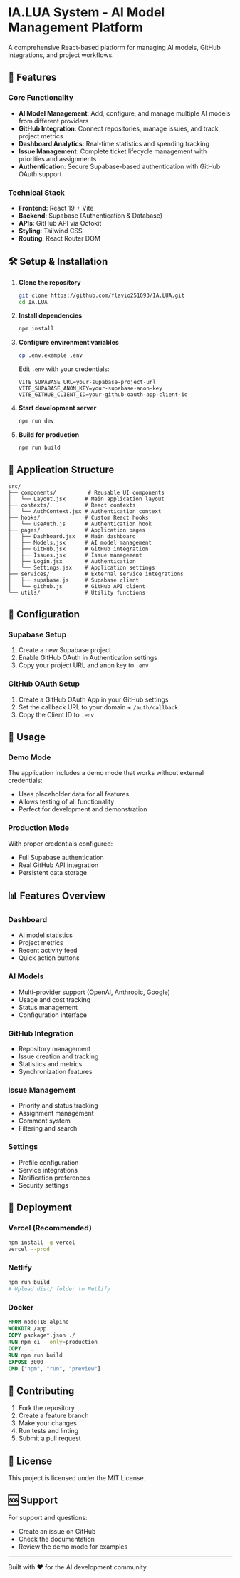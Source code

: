 # IA.LUA System - AI Model Management Platform

A comprehensive React-based platform for managing AI models, GitHub integrations, and project workflows.

## 🚀 Features

### Core Functionality
- **AI Model Management**: Add, configure, and manage multiple AI models from different providers
- **GitHub Integration**: Connect repositories, manage issues, and track project metrics
- **Dashboard Analytics**: Real-time statistics and spending tracking
- **Issue Management**: Complete ticket lifecycle management with priorities and assignments
- **Authentication**: Secure Supabase-based authentication with GitHub OAuth support

### Technical Stack
- **Frontend**: React 19 + Vite
- **Backend**: Supabase (Authentication & Database)
- **APIs**: GitHub API via Octokit
- **Styling**: Tailwind CSS
- **Routing**: React Router DOM

## 🛠 Setup & Installation

1. **Clone the repository**
   ```bash
   git clone https://github.com/flavio251093/IA.LUA.git
   cd IA.LUA
   ```

2. **Install dependencies**
   ```bash
   npm install
   ```

3. **Configure environment variables**
   ```bash
   cp .env.example .env
   ```
   
   Edit `.env` with your credentials:
   ```env
   VITE_SUPABASE_URL=your-supabase-project-url
   VITE_SUPABASE_ANON_KEY=your-supabase-anon-key
   VITE_GITHUB_CLIENT_ID=your-github-oauth-app-client-id
   ```

4. **Start development server**
   ```bash
   npm run dev
   ```

5. **Build for production**
   ```bash
   npm run build
   ```

## 📱 Application Structure

```
src/
├── components/          # Reusable UI components
│   └── Layout.jsx      # Main application layout
├── contexts/           # React contexts
│   └── AuthContext.jsx # Authentication context
├── hooks/              # Custom React hooks
│   └── useAuth.js      # Authentication hook
├── pages/              # Application pages
│   ├── Dashboard.jsx   # Main dashboard
│   ├── Models.jsx      # AI model management
│   ├── GitHub.jsx      # GitHub integration
│   ├── Issues.jsx      # Issue management
│   ├── Login.jsx       # Authentication
│   └── Settings.jsx    # Application settings
├── services/           # External service integrations
│   ├── supabase.js     # Supabase client
│   └── github.js       # GitHub API client
└── utils/              # Utility functions
```

## 🔧 Configuration

### Supabase Setup
1. Create a new Supabase project
2. Enable GitHub OAuth in Authentication settings
3. Copy your project URL and anon key to `.env`

### GitHub OAuth Setup
1. Create a GitHub OAuth App in your GitHub settings
2. Set the callback URL to your domain + `/auth/callback`
3. Copy the Client ID to `.env`

## 🎯 Usage

### Demo Mode
The application includes a demo mode that works without external credentials:
- Uses placeholder data for all features
- Allows testing of all functionality
- Perfect for development and demonstration

### Production Mode
With proper credentials configured:
- Full Supabase authentication
- Real GitHub API integration
- Persistent data storage

## 📊 Features Overview

### Dashboard
- AI model statistics
- Project metrics
- Recent activity feed
- Quick action buttons

### AI Models
- Multi-provider support (OpenAI, Anthropic, Google)
- Usage and cost tracking
- Status management
- Configuration interface

### GitHub Integration
- Repository management
- Issue creation and tracking
- Statistics and metrics
- Synchronization features

### Issue Management
- Priority and status tracking
- Assignment management
- Comment system
- Filtering and search

### Settings
- Profile configuration
- Service integrations
- Notification preferences
- Security settings

## 🚀 Deployment

### Vercel (Recommended)
```bash
npm install -g vercel
vercel --prod
```

### Netlify
```bash
npm run build
# Upload dist/ folder to Netlify
```

### Docker
```dockerfile
FROM node:18-alpine
WORKDIR /app
COPY package*.json ./
RUN npm ci --only=production
COPY . .
RUN npm run build
EXPOSE 3000
CMD ["npm", "run", "preview"]
```

## 🤝 Contributing

1. Fork the repository
2. Create a feature branch
3. Make your changes
4. Run tests and linting
5. Submit a pull request

## 📄 License

This project is licensed under the MIT License.

## 🆘 Support

For support and questions:
- Create an issue on GitHub
- Check the documentation
- Review the demo mode for examples

---

Built with ❤️ for the AI development community